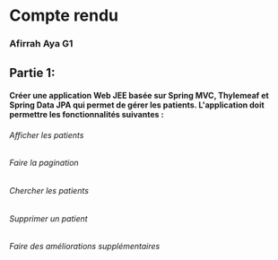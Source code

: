 <h1> Compte rendu </h1>
<h3> Afirrah Aya G1 </h3>

<h2> Partie 1: </h2>
<h4> Créer une application Web JEE basée sur Spring MVC, Thylemeaf et Spring Data JPA qui permet de gérer les patients. L'application doit permettre les fonctionnalités suivantes :</h4>
<h6> Afficher les patients </h6>
<h6> Faire la pagination </h6>
<h6> Chercher les patients </h6>
<h6> Supprimer un patient </h6>
<h6> Faire des améliorations supplémentaires </h6>

